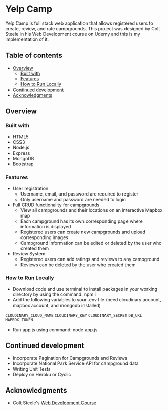 # Yelp Camp

Yelp Camp is full stack web application that allows registered users to create, review, and rate campgrounds. This project was designed by Colt Steele in his Web Development course on Udemy and this is my implementation of it.

## Table of contents

- [Overview](#overview)
  - [Built with](#built-with)
  - [Features](#features)
  - [How to Run Locally](#how-to-run-locally)
- [Continued development](#continued-development)
- [Acknowledgments](#acknowledgments)

## Overview

### Built with

- HTML5
- CSS3
- Node.js
- Express
- MongoDB
- Bootstrap

### Features

* User registration
    - Username, email, and password are required to register
    - Only username and password are needed to login
* Full CRUD functionality for campgrounds
    - View all campgrounds and their locations on an interactive Mapbox map
    - Each campground has its own corresponding page where information is displayed
    - Registered users can create new campgrounds and upload corresponding images
    - Campground information can be edited or deleted by the user who created them
* Review System
    - Registered users can add ratings and reviews to any campground
    - Reviews can be deleted by the user who created them

### How to Run Locally

* Download code and use terminal to install packages in your working directory by using the command: npm i
* Add the following variables to your .env file (need cloudinary account, mapbox account, and mongodb installed)

`CLOUDINARY_CLOUD_NAME`
`CLOUDINARY_KEY`
`CLOUDINARY_SECRET`
`DB_URL`
`MAPBOX_TOKEN`

* Run app.js using command: node app.js

## Continued development

- Incorporate Pagination for Campgrounds and Reviews
- Incorporate National Park Service API for campground data
- Writing Unit Tests
- Deploy on Heroku or Cyclic

## Acknowledgments

- Colt Steele's [Web Development Course](https://www.udemy.com/course/the-web-developer-bootcamp/)